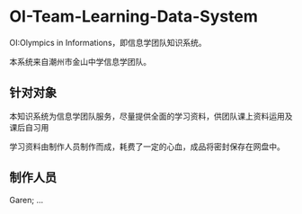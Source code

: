 # OI-Team-Learning-Data-System

OI:Olympics in Informations，即信息学团队知识系统。

本系统来自潮州市金山中学信息学团队。

## 针对对象

本知识系统为信息学团队服务，尽量提供全面的学习资料，供团队课上资料运用及课后自习用

学习资料由制作人员制作而成，耗费了一定的心血，成品将密封保存在网盘中。



## 制作人员

Garen; ...
